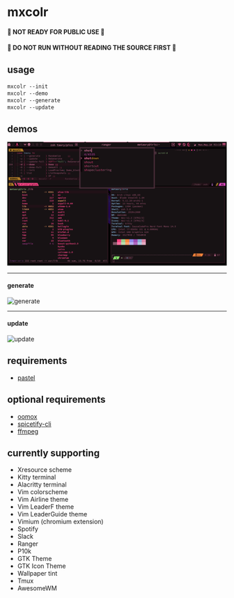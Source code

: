 # mxcolr

#### :construction: NOT READY FOR PUBLIC USE :construction:
#### :rotating_light: DO NOT RUN WITHOUT READING THE SOURCE FIRST :rotating_light:

## usage
    mxcolr --init
    mxcolr --demo
    mxcolr --generate
    mxcolr --update

## demos
  ![screenshot](data/2021-05-10-021854_1920x1080_scrot.png)

  ***
  
  #### generate
  ![generate](data/generate_210510015619.gif)
  ***
  #### update
  ![update](data/update_210510015713.gif)


## requirements
* [pastel](https://github.com/sharkdp/pastel)

## optional requirements
* [oomox](https://github.com/themix-project/oomox)
* [spicetify-cli](https://github.com/khanhas/spicetify-cli)
* [ffmpeg](https://github.com/FFmpeg/FFmpeg)

## currently supporting
* Xresource scheme
* Kitty terminal
* Alacritty terminal
* Vim colorscheme
* Vim Airline theme
* Vim LeaderF theme
* Vim LeaderGuide theme
* Vimium (chromium extension)
* Spotify
* Slack
* Ranger
* P10k
* GTK Theme
* GTK Icon Theme
* Wallpaper tint
* Tmux
* AwesomeWM




